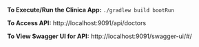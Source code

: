 
**To Execute/Run the Clinica App:** `./gradlew build bootRun`

**To Access API:** http://localhost:9091/api/doctors

**To View Swagger UI for API:** http://localhost:9091/swagger-ui/#/
